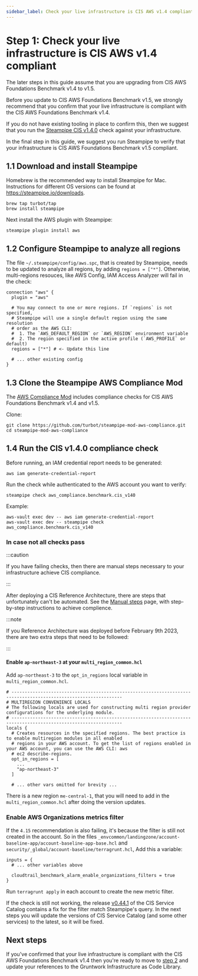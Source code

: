 ```yaml
---
sidebar_label: Check your live infrastructure is CIS AWS v1.4 compliant
---
```


# Step 1: Check your live infrastructure is CIS AWS v1.4 compliant

The later steps in this guide assume that you are upgrading from CIS AWS Foundations Benchmark v1.4 to v1.5.

Before you update to CIS AWS Foundations Benchmark v1.5, we strongly recommend that you confirm that your live
infrastructure is compliant with the CIS AWS Foundations Benchmark v1.4.

If you do not have existing tooling in place to confirm this, then we suggest that you run the
[Steampipe CIS v1.4.0](https://hub.steampipe.io/mods/turbot/aws_compliance/controls/benchmark.cis_v140) check against
your infrastructure.

In the final step in this guide, we suggest you run Steampipe to verify that your infrastructure is CIS AWS Foundations
Benchmark v1.5 compliant.

## 1.1 Download and install Steampipe

Homebrew is the recommended way to install Steampipe for Mac. Instructions for different OS versions can be found at
https://steampipe.io/downloads.

```
brew tap turbot/tap
brew install steampipe
```

Next install the AWS plugin with Steampipe:

```
steampipe plugin install aws
```

## 1.2 Configure Steampipe to analyze all regions

The file `~/.steampipe/config/aws.spc`, that is created by Steampipe, needs to be updated to analyze all regions,
by adding `regions = ["*"]`. Otherwise, multi-regions resouces, like AWS Config, IAM Access Analyzer will fail in the check:

```hcl
connection "aws" {
  plugin = "aws"

  # You may connect to one or more regions. If `regions` is not specified,
  # Steampipe will use a single default region using the same resolution
  # order as the AWS CLI:
  #  1. The `AWS_DEFAULT_REGION` or `AWS_REGION` environment variable
  #  2. The region specified in the active profile (`AWS_PROFILE` or default)
  regions = ["*"] # <- Update this line

  # ... other existing config
}
```



## 1.3 Clone the Steampipe AWS Compliance Mod

The [AWS Compliance Mod](https://hub.steampipe.io/mods/turbot/aws_compliance#aws-compliance-mod) includes compliance
checks for CIS AWS Foundations Benchmark v1.4 and v1.5.

Clone:

```
git clone https://github.com/turbot/steampipe-mod-aws-compliance.git
cd steampipe-mod-aws-compliance
```

## 1.4 Run the CIS v1.4.0 compliance check

Before running, an IAM credential report needs to be generated:

```
aws iam generate-credential-report
```

Run the check while authenticated to the AWS account you want to verify:

```
steampipe check aws_compliance.benchmark.cis_v140
```

Example:

```
aws-vault exec dev -- aws iam generate-credential-report
aws-vault exec dev -- steampipe check aws_compliance.benchmark.cis_v140
```

### In case not all checks pass

:::caution

If you have failing checks, then there are manual steps necessary to your infrastructure achieve CIS compliance.

:::

After deploying a CIS Reference Architecture, there are steps that unfortunately can't be automated. See the [Manual steps](/guides/build-it-yourself/achieve-compliance/deployment-walkthrough/manual-steps) page, with step-by-step instructions
to achieve complience.


:::note

If you Reference Architecture was deployed before February 9th 2023, there are two extra steps that need to be followed:

:::

#### Enable `ap-northeast-3` at your `multi_region_common.hcl`

Add `ap-northeast-3` to the `opt_in_regions` local variable in `multi_region_common.hcl`.

```hcl title=multi_region_common.hcl
# ----------------------------------------------------------------------------------------------------------------
# MULTIREGION CONVENIENCE LOCALS
# The following locals are used for constructing multi region provider configurations for the underlying module.
# ----------------------------------------------------------------------------------------------------------------
locals {
  # Creates resources in the specified regions. The best practice is to enable multiregion modules in all enabled
  # regions in your AWS account. To get the list of regions enabled in your AWS account, you can use the AWS CLI: aws
  # ec2 describe-regions.
  opt_in_regions = [
    ...
    "ap-northeast-3"
  ]

  # ... other vars omitted for brevity ...
```

There is a new region `me-central-1`, that you will need to add in the `multi_region_common.hcl` after doing the version updates.

### Enable AWS Organizations metrics filter

If the `4.15` recommendation is also failing, it's because the filter is still not created in the account. So in the
files `_envcommon/landingzone/account-baseline-app/account-baseline-app-base.hcl` and `security/_global/account-baseline/terragrunt.hcl`,
Add this a variable:

```hcl
inputs = {
  # ... other variables above

  cloudtrail_benchmark_alarm_enable_organizations_filters = true
}
```

Run `terragrunt apply` in each account to create the new metric filter.

If the check is still not working, the release [v0.44.1](https://github.com/gruntwork-io/terraform-aws-cis-service-catalog/releases/tag/v0.44.1)
of the CIS Service Catalog contains a fix for the filter match Steampipe's query. In the next steps you will update
the versions of CIS Service Catalog (and some other services) to the latest, so it will be fixed.

## Next steps

If you've confirmed that your live infrastructure is compliant with the CIS AWS Foundations Benchmark v1.4 then you're
ready to move to [step 2](step-2-update-references-to-the-gruntwork-infrastructure-as-code-library.md) and update your
references to the Gruntwork Infrastructure as Code Library.

